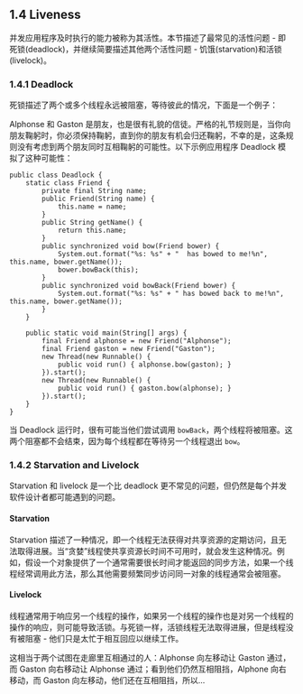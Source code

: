 ## 1.4 Liveness
并发应用程序及时执行的能力被称为其活性。本节描述了最常见的活性问题 - 即死锁(deadlock)，并继续简要描述其他两个活性问题 - 饥饿(starvation)和活锁(livelock)。

### 1.4.1 Deadlock
死锁描述了两个或多个线程永远被阻塞，等待彼此的情况，下面是一个例子：

Alphonse 和 Gaston 是朋友，也是很有礼貌的信徒。严格的礼节规则是，当你向朋友鞠躬时，你必须保持鞠躬，直到你的朋友有机会归还鞠躬，不幸的是，这条规则没有考虑到两个朋友同时互相鞠躬的可能性。以下示例应用程序 Deadlock 模拟了这种可能性：

```
public class Deadlock {
    static class Friend {
        private final String name;
        public Friend(String name) {
            this.name = name;
        }
        public String getName() {
            return this.name;
        }
        public synchronized void bow(Friend bower) {
            System.out.format("%s: %s" + "  has bowed to me!%n", this.name, bower.getName());
            bower.bowBack(this);
        }
        public synchronized void bowBack(Friend bower) {
            System.out.format("%s: %s" + " has bowed back to me!%n", this.name, bower.getName());
        }
    }

    public static void main(String[] args) {
        final Friend alphonse = new Friend("Alphonse");
        final Friend gaston = new Friend("Gaston");
        new Thread(new Runnable() {
            public void run() { alphonse.bow(gaston); }
        }).start();
        new Thread(new Runnable() {
            public void run() { gaston.bow(alphonse); }
        }).start();
    }
}
```

当 Deadlock 运行时，很有可能当他们尝试调用 `bowBack`，两个线程将被阻塞。这两个阻塞都不会结束，因为每个线程都在等待另一个线程退出 `bow`。

### 1.4.2 Starvation and Livelock
Starvation 和 livelock 是一个比 deadlock 更不常见的问题，但仍然是每个并发软件设计者都可能遇到的问题。

#### Starvation
Starvation 描述了一种情况，即一个线程无法获得对共享资源的定期访问，且无法取得进展。当“贪婪”线程使共享资源长时间不可用时，就会发生这种情况。例如，假设一个对象提供了一个通常需要很长时间才能返回的同步方法，如果一个线程经常调用此方法，那么其他需要频繁同步访问同一对象的线程通常会被阻塞。

#### Livelock
线程通常用于响应另一个线程的操作，如果另一个线程的操作也是对另一个线程的操作的响应，则可能导致活锁。与死锁一样，活锁线程无法取得进展，但是线程没有被阻塞 - 他们只是太忙于相互回应以继续工作。

这相当于两个试图在走廊里互相通过的人：Alphonse 向左移动让 Gaston 通过，而 Gaston 向右移动让 Alphonse 通过；看到他们仍然互相阻挡，Alphone 向右移动，而 Gaston 向左移动，他们还在互相阻挡，所以...

